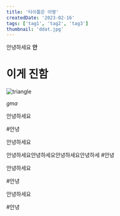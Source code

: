 ```yaml
---
title: '타이틀은 어떻'
createdDate: '2023-02-16'
tags: ['tag1', 'tag2', 'tag3']
thumbnail: 'ddat.jpg'
---
```


안녕하세요
**안**

# 이게 진함

![triangle](/assets/cardTmp.jpg)

_gma_

안녕하세요

#안녕

안녕하세요

안녕하세요안녕하세요안녕하세요안녕하세 #안녕

안녕하세요

#안녕

안녕하세요

#안녕
